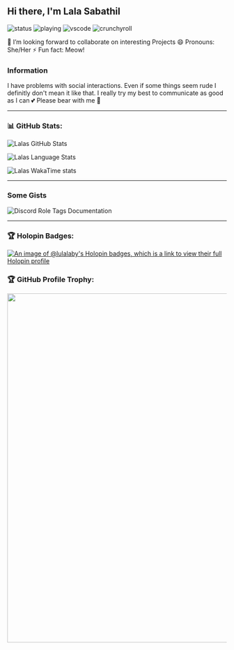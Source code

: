 ## Hi there, I'm Lala Sabathil

![status](https://api.statusbadges.me/badge/status/856780995629154305?style=for-the-badge) ![playing](https://api.statusbadges.me/badge/playing/856780995629154305?style=for-the-badge) ![vscode](https://api.statusbadges.me/badge/vscode/856780995629154305?style=for-the-badge) ![crunchyroll](https://api.statusbadges.me/badge/crunchyroll/856780995629154305?style=for-the-badge)

👯 I’m looking forward to collaborate on interesting Projects
😄 Pronouns: She/Her
⚡ Fun fact: Meow!


### Information

I have problems with social interactions. Even if some things seem rude I definitly don't mean it like that.
I really try my best to communicate as good as I can 💕
Please bear with me 🙏

---


### 📊 GitHub Stats:
![Lalas GitHub Stats](https://lulalaby-stats.ci.aitsys.dev/api?username=lulalaby&theme=radical&show_icons=true&count_private=true&rank_icon=percentile&include_all_commits=true&show=reviews,discussions_started,discussions_answered,prs_merged,prs_merged_percentage)

![Lalas Language Stats](https://lulalaby-stats.ci.aitsys.dev/api/top-langs/?username=Lulalaby&theme=radical&show_icons=true&count_private=true&langs_count=5&layout=donut&size_weight=0.5&count_weight=0.5)

![Lalas WakaTime stats](https://lulalaby-stats.ci.aitsys.dev/api/wakatime?username=Lulalaby&theme=radical&show_icons=true&count_private=true&langs_count=5&layout=compact)
<!--
![overview](https://raw.githubusercontent.com/Lulalaby/Lulalaby/main/generated/overview.svg#gh-dark-mode-only)
![languages](https://raw.githubusercontent.com/Lulalaby/Lulalaby/main/generated/languages.svg#gh-dark-mode-only)
-->

---

### Some Gists

![Discord Role Tags Documentation](https://lulalaby-stats.ci.aitsys.dev/api/gist?id=a9ac5fcce5c182efd55167e6141c1542&theme=radical&show_icons=true&count_private=true&show_owner=true)

---

### 🏆 Holopin Badges:
[![An image of @lulalaby's Holopin badges, which is a link to view their full Holopin profile](https://holopin.me/lulalaby)](https://holopin.io/@lulalaby)
<br/>

### 🏆 GitHub Profile Trophy:
<a href="https://github.com/ryo-ma/github-profile-trophy">
  <img width=800 src="https://github-profile-trophy.vercel.app/?username=lulalaby&column=8&theme=discord&no-frame=true&no-bg=true"/>
</a>